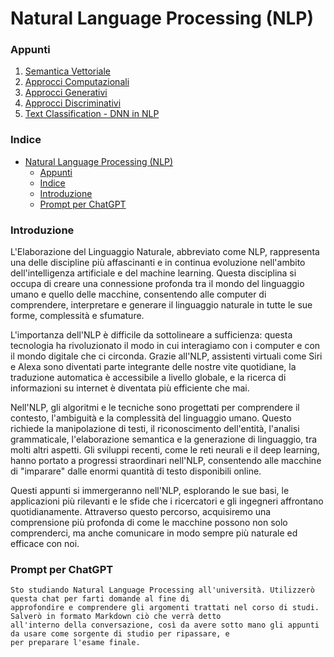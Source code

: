 # Natural Language Processing (NLP)

### Appunti

1. [Semantica Vettoriale](01.Semantica%20Vettoriale.md)
2. [Approcci Computazionali](02.Approcci%20computazionali.md)
3. [Approcci Generativi](03.Approcci%20generativi.md)
4. [Approcci Discriminativi](04.Approcci%20discriminativi.md)
5. [Text Classification - DNN in NLP](05.Text%20Classification%20-%20DNN%20in%20NLP.md)

### Indice

* [Natural Language Processing (NLP)](#natural-language-processing-nlp)
    * [Appunti](#appunti)
    * [Indice](#indice)
    * [Introduzione](#introduzione)
    * [Prompt per ChatGPT](#prompt-per-chatgpt)

### Introduzione

L'Elaborazione del Linguaggio Naturale, abbreviato come NLP, rappresenta una delle discipline più affascinanti e in
continua evoluzione nell'ambito dell'intelligenza artificiale e del machine learning. Questa disciplina si occupa di
creare una connessione profonda tra il mondo del linguaggio umano e quello delle macchine, consentendo alle computer di
comprendere, interpretare e generare il linguaggio naturale in tutte le sue forme, complessità e sfumature.

L'importanza dell'NLP è difficile da sottolineare a sufficienza: questa tecnologia ha rivoluzionato il modo in cui
interagiamo con i computer e con il mondo digitale che ci circonda. Grazie all'NLP, assistenti virtuali come Siri e
Alexa sono diventati parte integrante delle nostre vite quotidiane, la traduzione automatica è accessibile a livello
globale, e la ricerca di informazioni su internet è diventata più efficiente che mai.

Nell'NLP, gli algoritmi e le tecniche sono progettati per comprendere il contesto, l'ambiguità e la complessità del
linguaggio umano. Questo richiede la manipolazione di testi, il riconoscimento dell'entità, l'analisi grammaticale,
l'elaborazione semantica e la generazione di linguaggio, tra molti altri aspetti. Gli sviluppi recenti, come le reti
neurali e il deep learning, hanno portato a progressi straordinari nell'NLP, consentendo alle macchine di "imparare"
dalle enormi quantità di testo disponibili online.

Questi appunti si immergeranno nell'NLP, esplorando le sue basi, le applicazioni più rilevanti e le sfide che i
ricercatori e gli ingegneri affrontano quotidianamente. Attraverso questo percorso, acquisiremo una comprensione più
profonda di come le macchine possono non solo comprenderci, ma anche comunicare in modo sempre più naturale ed efficace
con noi.

### Prompt per ChatGPT

```text
Sto studiando Natural Language Processing all'università. Utilizzerò questa chat per farti domande al fine di
approfondire e comprendere gli argomenti trattati nel corso di studi. Salverò in formato Markdown ciò che verrà detto
all'interno della conversazione, così da avere sotto mano gli appunti da usare come sorgente di studio per ripassare, e
per preparare l'esame finale.
```